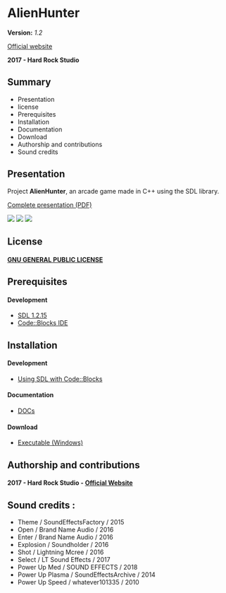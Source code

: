 # AlienHunter
__Version:__ _1.2_

[Official website](https://hardrockstudio.github.io/HardRockStudio-Website/pages/alienHunter/index.html)

__2017 - Hard Rock Studio__

## Summary
* Presentation
* license
* Prerequisites
* Installation
* Documentation
* Download
* Authorship and contributions
* Sound credits

## Presentation
Project __AlienHunter__, an arcade game made in C++ using the SDL library.

[Complete presentation (PDF)]()

![](https://drive.google.com/uc?id=1nMbHOBRAid5IAwkqCGt96Czs3mcmdn6M)
![](https://drive.google.com/uc?id=1elVQ0scD7u1PO_MpN901Lkjs2rK1WbuN)
![](https://drive.google.com/uc?id=1LCvxh32fbvtyrWb-HgXWsme05UBykKGH)

## License
#### [GNU GENERAL PUBLIC LICENSE](https://drive.google.com/open?id=11ZTUlB6qpoKk_XgD6_dtKntQOfCsuQj8)

## Prerequisites
#### Development
* [SDL 1.2.15](https://www.libsdl.org/)
* [Code::Blocks IDE](http://www.codeblocks.org/)

## Installation
#### Development
* [Using SDL with Code::Blocks](http://wiki.codeblocks.org/index.php/Using_SDL_with_Code::Blocks)

#### Documentation
* [DOCs]()

#### Download
* [Executable (Windows)](http://www.mediafire.com/file/fnw3cuywv7ftua0/AlienHunter.zip/file)

## Authorship and contributions
#### 2017 - Hard Rock Studio - [Official Website](https://hardrockstudio.github.io/HardRockStudio-Website/)

## Sound credits :
* Theme / SoundEffectsFactory / 2015
* Open / Brand Name Audio / 2016
* Enter / Brand Name Audio / 2016
* Explosion / Soundholder / 2016
* Shot / Lightning Mcree / 2016
* Select / LT Sound Effects / 2017
* Power Up Med / SOUND EFFECTS / 2018
* Power Up Plasma / SoundEffectsArchive / 2014
* Power Up Speed / whatever101335 / 2010
